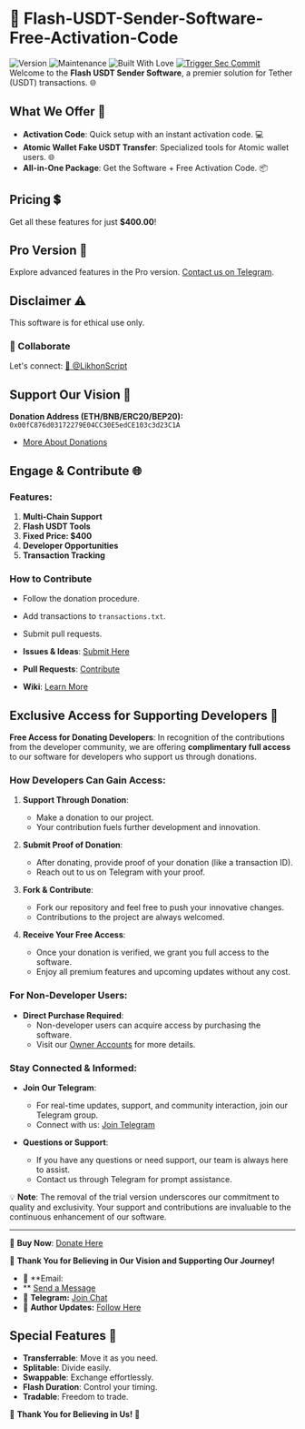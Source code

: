 # 🚀 Flash-USDT-Sender-Software-Free-Activation-Code 

![Version](https://img.shields.io/badge/version-1.0.0-blue.svg?cacheSeconds=2592000)
![Maintenance](https://img.shields.io/badge/Maintained%3F-yes-green.svg)
![Built With Love](https://img.shields.io/badge/Built%20with-love%20and%20coffee-red.svg)
[![Trigger Sec Commit](https://github.com/likhonsible/Flash-USDT-Sender-Software-Free-Activation-Code/actions/workflows/Trigger%20Sec%20Commit.yml/badge.svg?branch=main)](https://github.com/likhonsible/Flash-USDT-Sender-Software-Free-Activation-Code/actions/workflows/Trigger%20Sec%20Commit.yml)
Welcome to the **Flash USDT Sender Software**, a premier solution for Tether (USDT) transactions. 🌐

## What We Offer 🌟

- **Activation Code**: Quick setup with an instant activation code. 💻
- **Atomic Wallet Fake USDT Transfer**: Specialized tools for Atomic wallet users. 🌐
- **All-in-One Package**: Get the Software + Free Activation Code. 📦

## Pricing 💲

Get all these features for just **$400.00**!

## Pro Version 💎

Explore advanced features in the Pro version. [Contact us on Telegram](https://t.me/likhonsible).

## Disclaimer ⚠️

This software is for ethical use only.

### 🤝 Collaborate

Let's connect: [🧭 @LikhonScript](https://t.me/LikhonScript)

## Support Our Vision 🌟

**Donation Address (ETH/BNB/ERC20/BEP20):** `0x00fC876d03172279E04CC30E5edCE103c3d23C1A`
- [More About Donations](https://t.me/likhonsible)

## Engage & Contribute 🌐

### Features:

1. **Multi-Chain Support**
2. **Flash USDT Tools**
3. **Fixed Price: $400**
4. **Developer Opportunities**
5. **Transaction Tracking**

### How to Contribute

- Follow the donation procedure.
- Add transactions to `transactions.txt`.
- Submit pull requests.

- **Issues & Ideas**: [Submit Here](https://github.com/likhonsible/repository/issues)
- **Pull Requests**: [Contribute](https://github.com/likhonsible/repository/pulls)
- **Wiki**: [Learn More](https://github.com/likhonsible/repository/wiki)

## Exclusive Access for Supporting Developers 🌟

**Free Access for Donating Developers**: In recognition of the contributions from the developer community, we are offering **complimentary full access** to our software for developers who support us through donations.

### How Developers Can Gain Access:

1. **Support Through Donation**:
   - Make a donation to our project.
   - Your contribution fuels further development and innovation.

2. **Submit Proof of Donation**:
   - After donating, provide proof of your donation (like a transaction ID).
   - Reach out to us on Telegram with your proof.

3. **Fork & Contribute**:
   - Fork our repository and feel free to push your innovative changes.
   - Contributions to the project are always welcomed.

4. **Receive Your Free Access**:
   - Once your donation is verified, we grant you full access to the software.
   - Enjoy all premium features and upcoming updates without any cost.

### For Non-Developer Users:

- **Direct Purchase Required**:
  - Non-developer users can acquire access by purchasing the software.
  - Visit our [Owner Accounts]([h](https://t.me/likhonsible)) for more details.

### Stay Connected & Informed:

- **Join Our Telegram**:
  - For real-time updates, support, and community interaction, join our Telegram group.
  - Connect with us: [Join Telegram](https://t.me/likhonsible)

- **Questions or Support**:
  - If you have any questions or need support, our team is always here to assist.
  - Contact us through Telegram for prompt assistance.

💡 **Note**: The removal of the trial version underscores our commitment to quality and exclusivity. Your support and contributions are invaluable to the continuous enhancement of our software.

---

🔗 **Buy Now**: [Donate Here](https://t.me/likhonsible)

🙏 **Thank You for Believing in Our Vision and Supporting Our Journey!**

- 💌 **Email:
- ** [Send a Message](mailto:owner@likhonscripts.cloud)
- 🤖 **Telegram:** [Join Chat](https://t.me/ScriptsChats)
- 🍃 **Author Updates:** [Follow Here](https://t.me/PikachuDirector)

## Special Features 💎

- **Transferrable**: Move it as you need.
- **Splitable**: Divide easily.
- **Swappable**: Exchange effortlessly.
- **Flash Duration**: Control your timing.
- **Tradable**: Freedom to trade.

🙏 **Thank You for Believing in Us!** 💖
